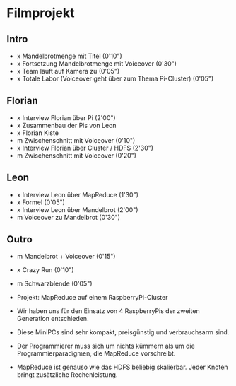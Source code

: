 # Filmprojekt

## Intro
- x Mandelbrotmenge mit Titel (0'10")
- x Fortsetzung Mandelbrotmenge mit Voiceover (0'30")
- x Team läuft auf Kamera zu (0'05")
- x Totale Labor (Voiceover geht über zum Thema Pi-Cluster) (0'05")

## Florian
- x Interview Florian über Pi (2'00")
- x Zusammenbau der Pis von Leon
- x Florian Kiste
- m Zwischenschnitt mit Voiceover (0'10")
- x Interview Florian über Cluster / HDFS (2'30")
- m Zwischenschnitt mit Voiceover (0'20")

## Leon
- x Interview Leon über MapReduce (1'30") 
- x Formel (0'05")
- x Interview Leon über Mandelbrot (2'00")
- m Voiceover zu Mandelbrot (0'30")
## Outro
- m Mandelbrot + Voiceover (0'15")
- x Crazy Run (0'10")
- m Schwarzblende (0'05")


- Projekt: MapReduce auf einem RaspberryPi-Cluster
- Wir haben uns für den Einsatz von 4 RaspberryPis der zweiten Generation entschieden. 
- Diese MiniPCs sind sehr kompakt, preisgünstig und verbrauchsarm sind. 

- Der Programmierer muss sich um nichts kümmern als um die Programmierparadigmen, die MapReduce vorschreibt. 
- MapReduce ist genauso wie das HDFS beliebig skalierbar. Jeder Knoten bringt zusätzliche Rechenleistung. 
